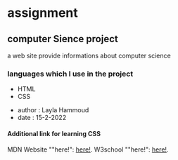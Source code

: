 # assignment
## computer Sience project
a web site provide informations about computer science
### languages which I use in the project

* HTML
* CSS

- author : Layla Hammoud
- date : 15-2-2022

#### Additional link for learning CSS
MDN Website ""here!": [here!](https://developer.mozilla.org/en-US/docs/Web/CSS).
W3school ""here!": [here!](https://www.w3schools.com/css/default.asp).
